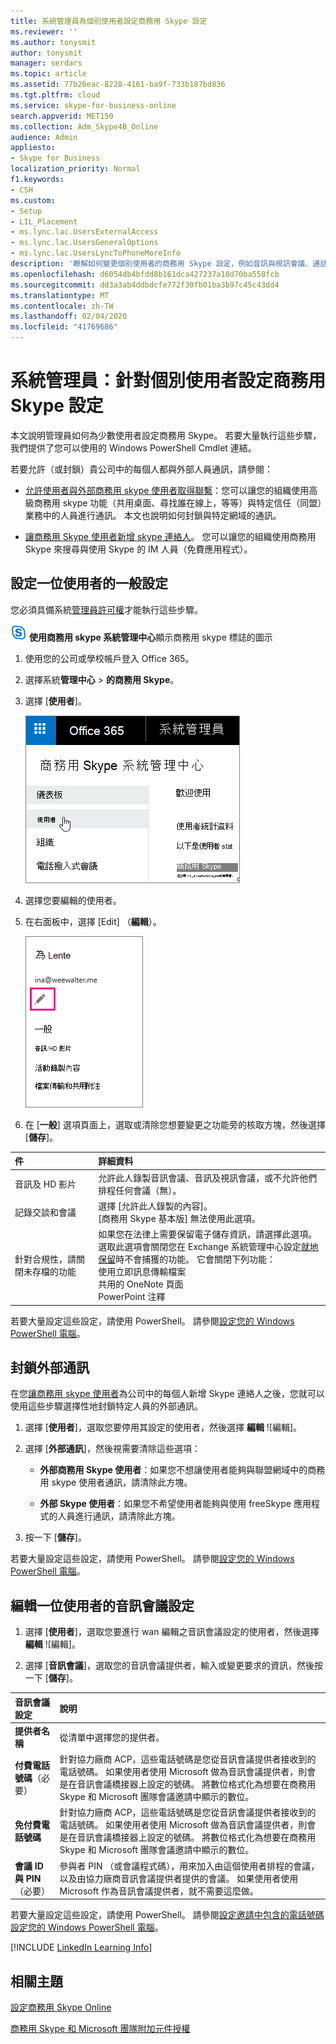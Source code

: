 ```yaml
---
title: 系統管理員為個別使用者設定商務用 Skype 設定
ms.reviewer: ''
ms.author: tonysmit
author: tonysmit
manager: serdars
ms.topic: article
ms.assetid: 77b26eac-8228-4161-ba9f-733b187bd836
ms.tgt.pltfrm: cloud
ms.service: skype-for-business-online
search.appverid: MET150
ms.collection: Adm_Skype4B_Online
audience: Admin
appliesto:
- Skype for Business
localization_priority: Normal
f1.keywords:
- CSH
ms.custom:
- Setup
- LIL_Placement
- ms.lync.lac.UsersExternalAccess
- ms.lync.lac.UsersGeneralOptions
- ms.lync.lac.UsersLyncToPhoneMoreInfo
description: '瞭解如何變更個別使用者的商務用 Skype 設定，例如音訊與視訊會議、通話和會議的錄製。 '
ms.openlocfilehash: d6054db4bfdd8b161dca427237a10d70ba558fcb
ms.sourcegitcommit: dd3a3ab4ddbdcfe772f30fb01ba3b97c45c43dd4
ms.translationtype: MT
ms.contentlocale: zh-TW
ms.lasthandoff: 02/04/2020
ms.locfileid: "41769686"
---
```

# <a name="admins-configure-skype-for-business-settings-for-individual-users"></a>系統管理員：針對個別使用者設定商務用 Skype 設定

本文說明管理員如何為少數使用者設定商務用 Skype。 若要大量執行這些步驟，我們提供了您可以使用的 Windows PowerShell Cmdlet 連結。
  
若要允許（或封鎖）貴公司中的每個人都與外部人員通訊，請參閱：
  
- [允許使用者與外部商務用 skype 使用者取得聯繫](allow-users-to-contact-external-skype-for-business-users.md)：您可以讓您的組織使用高級商務用 skype 功能（共用桌面、尋找誰在線上，等等）與特定信任（同盟）業務中的人員進行通訊。 本文也說明如何封鎖與特定網域的通訊。
    
- [讓商務用 Skype 使用者新增 skype 連絡人](let-skype-for-business-users-add-skype-contacts.md)。 您可以讓您的組織使用商務用 Skype 來搜尋與使用 Skype 的 IM 人員（免費應用程式）。
    
## <a name="configure-general-settings-for-one-user"></a>設定一位使用者的一般設定
<a name="__toc325019204"> </a>

您必須具備系統[管理員許可權](https://support.office.com/en-us/article/da585eea-f576-4f55-a1e0-87090b6aaa9d)才能執行這些步驟。

![](../images/sfb-logo-30x30.png) **使用商務用 skype 系統管理中心**顯示商務用 skype 標誌的圖示
  
1. 使用您的公司或學校帳戶登入 Office 365。
    
2. 選擇系統**管理中心** > **的商務用 Skype**。
    
3. 選擇 [**使用者**]。
    
    ![在商務用 Skype 系統管理中心中，選擇 [使用者]。](../images/7c80eeb3-6555-4fc8-91f4-61b493581e9e.png)
  
4. 選擇您要編輯的使用者。
    
5. 在右面板中，選擇 [Edit] （**編輯**）。
    
    ![選擇 [編輯] 圖示。](../images/5dd7c5bc-b8fa-4201-b6a6-1436ad8f88fb.png)
  
6. 在 [**一般**] 選項頁面上，選取或清除您想要變更之功能旁的核取方塊，然後選擇 [**儲存**]。
    
|**件**|**詳細資料**|
|:-----|:-----|
|音訊及 HD 影片  <br/> |允許此人錄製音訊會議、音訊及視訊會議，或不允許他們排程任何會議（無）。  <br/> |
|記錄交談和會議  <br/> |選擇 [允許此人錄製的內容]。  <br/> [商務用 Skype 基本版] 無法使用此選項。  <br/> |
|針對合規性，請關閉未存檔的功能  <br/> | 如果您在法律上需要保留電子儲存資訊，請選擇此選項。 <br/>  選取此選項會關閉您在 Exchange 系統管理中心設定[就地保留](https://technet.microsoft.com/en-us/library/ff637980%28v=exchg.150%29.aspx)時不會捕獲的功能。 它會關閉下列功能： <br/>  使用立即訊息傳輸檔案 <br/>  共用的 OneNote 頁面 <br/>  PowerPoint 注釋 <br/> |
   
若要大量設定這些設定，請使用 PowerShell。 請參閱[設定您的 Windows PowerShell 電腦](../set-up-your-computer-for-windows-powershell/set-up-your-computer-for-windows-powershell.md)。
  
## <a name="block-external-communications"></a>封鎖外部通訊
<a name="__toc325019206"> </a>

在您[讓商務用 skype 使用者](let-skype-for-business-users-add-skype-contacts.md)為公司中的每個人新增 Skype 連絡人之後，您就可以使用這些步驟選擇性地封鎖特定人員的外部通訊。
  
1. 選擇 [**使用者**]，選取您要停用其設定的使用者，然後選擇 [](../images/2f8948c1-e4f3-4022-b9cd-37fed066056e.png)**編輯** ![編輯]。
    
2. 選擇 [**外部通訊**]，然後視需要清除這些選項：
    
   - **外部商務用 Skype 使用者**：如果您不想讓使用者能夠與聯盟網域中的商務用 skype 使用者通訊，請清除此方塊。
    
   - **外部 Skype 使用者**：如果您不希望使用者能夠與使用 freeSkype 應用程式的人員進行通訊，請清除此方塊。
    
3. 按一下 [**儲存**]。
    
若要大量設定這些設定，請使用 PowerShell。 請參閱[設定您的 Windows PowerShell 電腦](../set-up-your-computer-for-windows-powershell/set-up-your-computer-for-windows-powershell.md)。
  
## <a name="edit-audio-conferencing-settings-for-one-user"></a>編輯一位使用者的音訊會議設定
<a name="__toc314837483"> </a>

1. 選擇 [**使用者**]，選取您要進行 wan 編輯之音訊會議設定的使用者，然後選擇 [](../images/2f8948c1-e4f3-4022-b9cd-37fed066056e.png)**編輯** ![編輯]。
    
2. 選擇 [**音訊會議**]，選取您的音訊會議提供者，輸入或變更要求的資訊，然後按一下 [**儲存**]。
    
|**音訊會議設定**|**說明**|
|:-----|:-----|
|**提供者名稱** <br/> |從清單中選擇您的提供者。  <br/> |
|**付費電話號碼**（必要） <br/> |針對協力廠商 ACP，這些電話號碼是您從音訊會議提供者接收到的電話號碼。 如果使用者使用 Microsoft 做為音訊會議提供者，則會是在音訊會議橋接器上設定的號碼。 將數位格式化為想要在商務用 Skype 和 Microsoft 團隊會議邀請中顯示的數位。  <br/> |
|**免付費電話號碼** <br/> |針對協力廠商 ACP，這些電話號碼是您從音訊會議提供者接收到的電話號碼。 如果使用者使用 Microsoft 做為音訊會議提供者，則會是在音訊會議橋接器上設定的號碼。 將數位格式化為想要在商務用 Skype 和 Microsoft 團隊會議邀請中顯示的數位。  <br/> |
|**會議 ID 與 PIN** （必要） <br/> |參與者 PIN （或會議程式碼），用來加入由這個使用者排程的會議，以及由協力廠商音訊會議提供者提供的會議。 如果使用者使用 Microsoft 作為音訊會議提供者，就不需要這麼做。  <br/> |
   
若要大量設定這些設定，請使用 PowerShell。 請參閱[設定邀請中包含的電話號碼](../audio-conferencing-in-office-365/set-the-phone-numbers-included-on-invites.md)[設定您的 Windows PowerShell 電腦](../set-up-your-computer-for-windows-powershell/set-up-your-computer-for-windows-powershell.md)。


[!INCLUDE [LinkedIn Learning Info](../../common/office/linkedin-learning-info.md)]
  
   
## <a name="related-topics"></a>相關主題 

[設定商務用 Skype Online](set-up-skype-for-business-online.md)

[商務用 Skype 和 Microsoft 團隊附加元件授權](../skype-for-business-and-microsoft-teams-add-on-licensing/skype-for-business-and-microsoft-teams-add-on-licensing.md)
  
  
 
